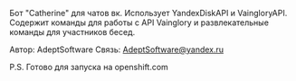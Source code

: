 Бот "Catherine" для чатов вк.
Использует YandexDiskAPI и VaingloryAPI.
Содержит команды для работы с API Vainglory и развлекательные команды для участников бесед.

Автор: AdeptSoftware
Связь: AdeptSoftware@yandex.ru

P.S. Готово для запуска на openshift.com
